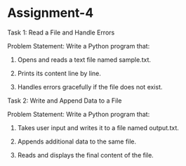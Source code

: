 # Assignment-4
Task 1: Read a File and Handle Errors

Problem Statement: Write a Python program that:

1. Opens and reads a text file named sample.txt.

2. Prints its content line by line.

3. Handles errors gracefully if the file does not exist.


Task 2: Write and Append Data to a File

Problem Statement: Write a Python program that:

1. Takes user input and writes it to a file named output.txt.

2. Appends additional data to the same file.

3. Reads and displays the final content of the file.
